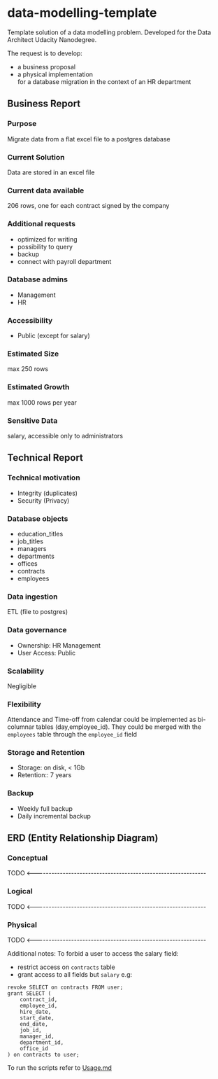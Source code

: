 # data-modelling-template
Template solution of a data modelling problem.
Developed for the Data Architect Udacity Nanodegree.

The request is to develop:
- a business proposal 
- a physical implementation  
for a database migration in the context of an HR department

## Business Report
### Purpose
Migrate data from a flat excel file to a postgres database
### Current Solution
Data are stored in an excel file
### Current data available
206 rows, one for each contract signed by the company
### Additional requests
- optimized for writing
- possibility to query
- backup
- connect with payroll department
### Database admins
- Management
- HR
### Accessibility
- Public (except for salary)
### Estimated Size
max 250 rows
### Estimated Growth
max 1000 rows per year
### Sensitive Data
salary, accessible only to administrators

## Technical Report
### Technical motivation
- Integrity (duplicates)
- Security (Privacy)
### Database objects
- education_titles
- job_titles
- managers
- departments
- offices
- contracts
- employees
### Data ingestion
ETL (file to postgres)
### Data governance
- Ownership: HR Management
- User Access: Public
### Scalability
Negligible 
### Flexibility
Attendance and Time-off from calendar could be 
implemented as bi-columnar tables (day,employee_id).
They could be merged with the `employees` table
through the `employee_id` field
### Storage and Retention
- Storage: on disk, < 1Gb
- Retention:: 7 years
### Backup
- Weekly full backup
- Daily incremental backup

## ERD (Entity Relationship Diagram) 
### Conceptual
TODO <-------------------------------------------------------------
### Logical
TODO <-------------------------------------------------------------
### Physical
TODO <-------------------------------------------------------------

Additional notes:
To forbid a user to access the salary field:
- restrict access on `contracts` table
- grant access to all fields but `salary`
e.g:
```
revoke SELECT on contracts FROM user;
grant SELECT (
    contract_id,
    employee_id,
    hire_date,
    start_date,
    end_date,
    job_id,
    manager_id,
    department_id,
    office_id
) on contracts to user;
```

To run the scripts refer to [Usage.md](doc/Usage.md)